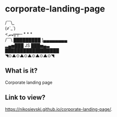 # corporate-landing-page

  /﹋\\_  
  (҂`_´)  
  <,︻╦╤─ * * *  
  /﹋\ █████████ ]▄▄▄▄▄▄▄▄  
  ▂▄▅███  JS  ███▅▄▃  
  ██████████████████  
  ◥⊙▲⊙▲⊙▲⊙▲⊙▲⊙◥  

  What is it?  
  -----------  

  Corporate landing page  


  Link to view?  
  -----------  
  https://nikosievski.github.io/corporate-landing-page/.
